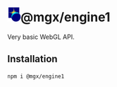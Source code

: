 <h1><img src="https://raw.githubusercontent.com/MichaelLangbein/mgx/main/logo.svg" width="30">@mgx/engine1</h1>

Very basic WebGL API.

## Installation

```
npm i @mgx/engine1
```


